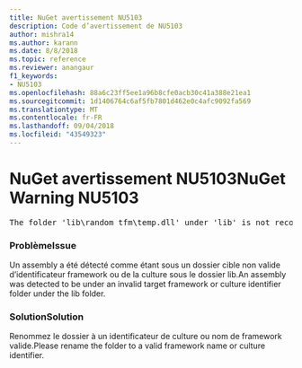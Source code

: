 ```yaml
---
title: NuGet avertissement NU5103
description: Code d’avertissement de NU5103
author: mishra14
ms.author: karann
ms.date: 8/8/2018
ms.topic: reference
ms.reviewer: anangaur
f1_keywords:
- NU5103
ms.openlocfilehash: 88a6c23ff5ee1a96b8cfe0acb30c41a388e21ea1
ms.sourcegitcommit: 1d1406764c6af5fb7801d462e0c4afc9092fa569
ms.translationtype: MT
ms.contentlocale: fr-FR
ms.lasthandoff: 09/04/2018
ms.locfileid: "43549323"
---
```

# <a name="nuget-warning-nu5103"></a><span data-ttu-id="a846c-103">NuGet avertissement NU5103</span><span class="sxs-lookup"><span data-stu-id="a846c-103">NuGet Warning NU5103</span></span>
<pre>The folder 'lib\random_tfm\temp.dll' under 'lib' is not recognized as a valid framework name or a supported culture identifier. Rename it to a valid framework name or culture identifier.</pre>

### <a name="issue"></a><span data-ttu-id="a846c-104">Problème</span><span class="sxs-lookup"><span data-stu-id="a846c-104">Issue</span></span>

<span data-ttu-id="a846c-105">Un assembly a été détecté comme étant sous un dossier cible non valide d’identificateur framework ou de la culture sous le dossier lib.</span><span class="sxs-lookup"><span data-stu-id="a846c-105">An assembly was detected to be under an invalid target framework or culture identifier folder under the lib folder.</span></span>


### <a name="solution"></a><span data-ttu-id="a846c-106">Solution</span><span class="sxs-lookup"><span data-stu-id="a846c-106">Solution</span></span>

<span data-ttu-id="a846c-107">Renommez le dossier à un identificateur de culture ou nom de framework valide.</span><span class="sxs-lookup"><span data-stu-id="a846c-107">Please rename the folder to a valid framework name or culture identifier.</span></span>

